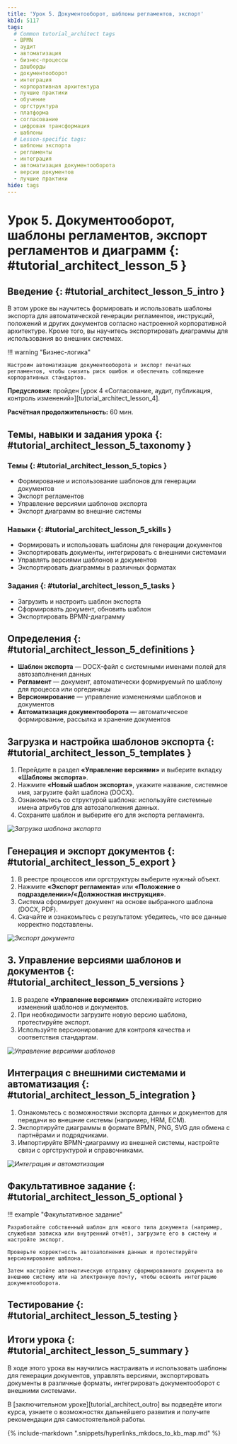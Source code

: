 ```yaml
---
title: 'Урок 5. Документооборот, шаблоны регламентов, экспорт'
kbId: 5117
tags:
  # Common tutorial_architect tags
  - BPMN
  - аудит
  - автоматизация
  - бизнес-процессы
  - дашборды
  - документооборот
  - интеграция
  - корпоративная архитектура
  - лучшие практики
  - обучение
  - оргструктура
  - платформа
  - согласование
  - цифровая трансформация
  - шаблоны
  # Lesson-specific tags:
  - шаблоны экспорта
  - регламенты
  - интеграция
  - автоматизация документооборота
  - версии документов
  - лучшие практики
hide: tags
---
```


# Урок 5. Документооборот, шаблоны регламентов, экспорт регламентов и диаграмм {: #tutorial_architect_lesson_5 }

## Введение {: #tutorial_architect_lesson_5_intro }

В этом уроке вы научитесь формировать и использовать шаблоны экспорта для автоматической генерации регламентов, инструкций, положений и других документов согласно настроенной корпоративной архитектуре. Кроме того, вы научитесь экспортировать диаграммы для использования во внешних системах.

!!! warning "Бизнес-логика"

    Настроим автоматизацию документооборота и экспорт печатных регламентов, чтобы снизить риск ошибок и обеспечить соблюдение корпоративных стандартов.

**Предусловия:** пройден [урок 4 «Согласование, аудит, публикация, контроль изменений»][tutorial_architect_lesson_4].

**Расчётная продолжительность:** 60 мин.

## Темы, навыки и задания урока {: #tutorial_architect_lesson_5_taxonomy }

### Темы {: #tutorial_architect_lesson_5_topics }

- Формирование и использование шаблонов для генерации документов
- Экспорт регламентов
- Управление версиями шаблонов экспорта
- Экспорт диаграмм во внешние системы

### Навыки {: #tutorial_architect_lesson_5_skills }

- Формировать и использовать шаблоны для генерации документов
- Экспортировать документы, интегрировать с внешними системами
- Управлять версиями шаблонов и документов
- Экспортировать диаграммы в различных форматах

### Задания {: #tutorial_architect_lesson_5_tasks }

- Загрузить и настроить шаблон экспорта
- Сформировать документ, обновить шаблон
- Экспортировать BPMN-диаграмму

## Определения {: #tutorial_architect_lesson_5_definitions }

- **Шаблон экспорта** — DOCX-файл с системными именами полей для автозаполнения данных
- **Регламент** — документ, автоматически формируемый по шаблону для процесса или оргединицы
- **Версионирование** — управление изменениями шаблонов и документов
- **Автоматизация документооборота** — автоматическое формирование, рассылка и хранение документов

## Загрузка и настройка шаблонов экспорта {: #tutorial_architect_lesson_5_templates }

1. Перейдите в раздел **«Управление версиями»** и выберите вкладку **«Шаблоны экспорта»**.
2. Нажмите **«Новый шаблон экспорта»**, укажите название, системное имя, загрузите файл шаблона (DOCX).
3. Ознакомьтесь со структурой шаблона: используйте системные имена атрибутов для автозаполнения данных.
4. Сохраните шаблон и выберите его для экспорта регламента.

_![Загрузка шаблона экспорта](img/lesson_5_upload_template.png)_

## Генерация и экспорт документов {: #tutorial_architect_lesson_5_export }

1. В реестре процессов или оргструктуры выберите нужный объект.
2. Нажмите **«Экспорт регламента»** или **«Положение о подразделении»/«Должностная инструкция»**.
3. Система сформирует документ на основе выбранного шаблона (DOCX, PDF).
4. Скачайте и ознакомьтесь с результатом: убедитесь, что все данные корректно подставлены.

_![Экспорт документа](img/lesson_5_export_doc.png)_

## 3. Управление версиями шаблонов и документов {: #tutorial_architect_lesson_5_versions }

1. В разделе **«Управление версиями»** отслеживайте историю изменений шаблонов и документов.
2. При необходимости загрузите новую версию шаблона, протестируйте экспорт.
3. Используйте версионирование для контроля качества и соответствия стандартам.

_![Управление версиями шаблонов](img/lesson_5_template_versions.png)_

## Интеграция с внешними системами и автоматизация {: #tutorial_architect_lesson_5_integration }

1. Ознакомьтесь с возможностями экспорта данных и документов для передачи во внешние системы (например, HRM, ECM).
2. Экспортируйте диаграммы в формате BPMN, PNG, SVG для обмена с партнёрами и подрядчиками.
3. Импортируйте BPMN-диаграмму из внешней системы, настройте связи с оргструктурой и справочниками.

_![Интеграция и автоматизация](img/lesson_5_integration.png)_

## Факультативное задание {: #tutorial_architect_lesson_5_optional }

!!! example "Факультативное задание"

    Разработайте собственный шаблон для нового типа документа (например, служебная записка или внутренний отчёт), загрузите его в систему и настройте экспорт.
    
    Проверьте корректность автозаполнения данных и протестируйте версионирование шаблона.
    
    Затем настройте автоматическую отправку сформированного документа во внешнюю систему или на электронную почту, чтобы освоить интеграцию документооборота.

## Тестирование {: #tutorial_architect_lesson_5_testing }

<!-- заполнить раздел пошаговыми инструкциями -->

## Итоги урока {: #tutorial_architect_lesson_5_summary }

В ходе этого урока вы научились настраивать и использовать шаблоны для генерации документов, управлять версиями, экспортировать документы в различные форматы, интегрировать документооборот с внешними системами.

В [заключительном уроке][tutorial_architect_outro] вы подведёте итоги курса, узнаете о возможностях дальнейшего развития и получите рекомендации для самостоятельной работы.

{% include-markdown ".snippets/hyperlinks_mkdocs_to_kb_map.md" %}
